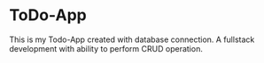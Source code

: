 # ToDo-App
This is my Todo-App created with database connection. A fullstack development with ability to perform CRUD operation.
